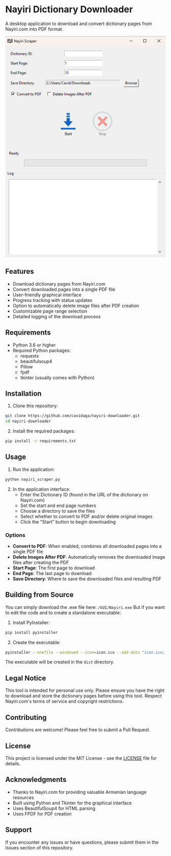 # Nayiri Dictionary Downloader

A desktop application to download and convert dictionary pages from Nayiri.com into PDF format.

![Nayiri Downloader Interface](screenshot.png)

## Features

- Download dictionary pages from Nayiri.com
- Convert downloaded pages into a single PDF file
- User-friendly graphical interface
- Progress tracking with status updates
- Option to automatically delete image files after PDF creation
- Customizable page range selection
- Detailed logging of the download process

## Requirements

- Python 3.6 or higher
- Required Python packages:
  - requests
  - beautifulsoup4
  - Pillow
  - fpdf
  - tkinter (usually comes with Python)

## Installation

1. Clone this repository:
```bash
git clone https://github.com/cavidaga/nayiri-downloader.git
cd nayiri-downloader
```

2. Install the required packages:
```bash
pip install -r requirements.txt
```

## Usage

1. Run the application:
```bash
python nayiri_scraper.py
```

2. In the application interface:
   - Enter the Dictionary ID (found in the URL of the dictionary on Nayiri.com)
   - Set the start and end page numbers
   - Choose a directory to save the files
   - Select whether to convert to PDF and/or delete original images
   - Click the "Start" button to begin downloading

### Options

- **Convert to PDF**: When enabled, combines all downloaded pages into a single PDF file
- **Delete Images After PDF**: Automatically removes the downloaded image files after creating the PDF
- **Start Page**: The first page to download
- **End Page**: The last page to download
- **Save Directory**: Where to save the downloaded files and resulting PDF

## Building from Source
You can simply download the .exe file here: ```/GUI/Nayiri.exe```
But if you want to edit the code and to create a standalone executable:

1. Install PyInstaller:
```bash
pip install pyinstaller
```

2. Create the executable:
```bash
pyinstaller --onefile --windowed --icon=icon.ico --add-data "icon.ico;." --add-data "start_icon.png;." --add-data "cancel_icon.png;." nayiri_scraper.py
```

The executable will be created in the `dist` directory.

## Legal Notice

This tool is intended for personal use only. Please ensure you have the right to download and store the dictionary pages before using this tool. Respect Nayiri.com's terms of service and copyright restrictions.

## Contributing

Contributions are welcome! Please feel free to submit a Pull Request.

## License

This project is licensed under the MIT License - see the [LICENSE](LICENSE) file for details.

## Acknowledgments

- Thanks to Nayiri.com for providing valuable Armenian language resources
- Built using Python and Tkinter for the graphical interface
- Uses BeautifulSoup4 for HTML parsing
- Uses FPDF for PDF creation

## Support

If you encounter any issues or have questions, please submit them in the Issues section of this repository.
